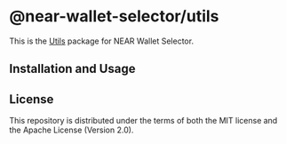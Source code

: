 # @near-wallet-selector/utils

This is the [Utils](https://chrome.google.com/webstore/detail/utils/epapihdplajcdnnkdeiahlgigofloibg) package for NEAR Wallet Selector.

## Installation and Usage


## License

This repository is distributed under the terms of both the MIT license and the Apache License (Version 2.0).
